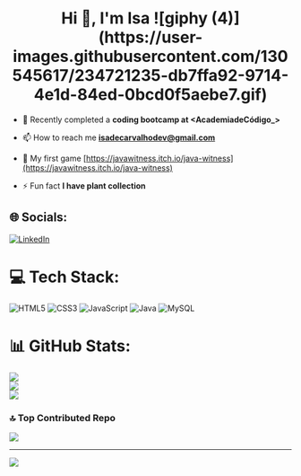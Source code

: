 <h1 align="center">Hi 👋, I'm Isa
![giphy (4)](https://user-images.githubusercontent.com/130545617/234721235-db7ffa92-9714-4e1d-84ed-0bcd0f5aebe7.gif) </h1>


- 🔭 Recently completed a **coding bootcamp at <AcademiadeCódigo_>**

- 📫 How to reach me **isadecarvalhodev@gmail.com**

- 📄 My first game [https://javawitness.itch.io/java-witness](https://javawitness.itch.io/java-witness)

- ⚡ Fun fact **I have plant collection**






## 🌐 Socials:
[![LinkedIn](https://img.shields.io/badge/LinkedIn-%230077B5.svg?logo=linkedin&logoColor=white)](https://linkedin.com/in/isadecarvalhodev) 

# 💻 Tech Stack:
![HTML5](https://img.shields.io/badge/html5-%23E34F26.svg?style=for-the-badge&logo=html5&logoColor=white) ![CSS3](https://img.shields.io/badge/css3-%231572B6.svg?style=for-the-badge&logo=css3&logoColor=white) ![JavaScript](https://img.shields.io/badge/javascript-%23323330.svg?style=for-the-badge&logo=javascript&logoColor=%23F7DF1E) ![Java](https://img.shields.io/badge/java-%23ED8B00.svg?style=for-the-badge&logo=java&logoColor=white) ![MySQL](https://img.shields.io/badge/mysql-%2300f.svg?style=for-the-badge&logo=mysql&logoColor=white)
# 📊 GitHub Stats:
![](https://github-readme-stats.vercel.app/api?username=isadecarvalhodev&theme=swift&hide_border=false&include_all_commits=true&count_private=true)<br/>
![](https://github-readme-streak-stats.herokuapp.com/?user=isadecarvalhodev&theme=swift&hide_border=false)<br/>
![](https://github-readme-stats.vercel.app/api/top-langs/?username=isadecarvalhodev&theme=swift&hide_border=false&include_all_commits=true&count_private=true&layout=compact)

### 🔝 Top Contributed Repo
![](https://github-contributor-stats.vercel.app/api?username=isadecarvalhodev&limit=5&theme=dark&combine_all_yearly_contributions=true)

---
[![](https://visitcount.itsvg.in/api?id=isadecarvalhodev&icon=9&color=4)](https://visitcount.itsvg.in)

